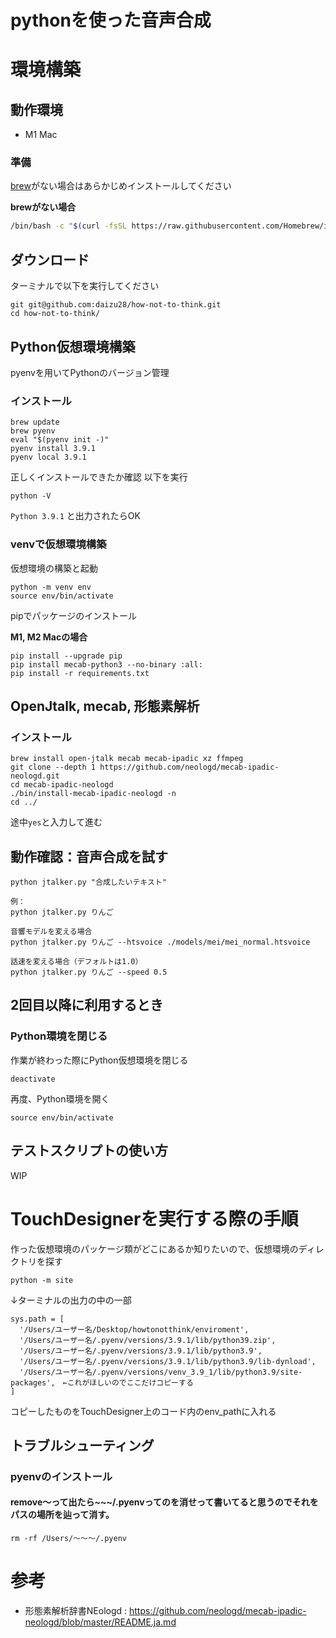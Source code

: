 # pythonを使った音声合成

# 環境構築

## 動作環境
- M1 Mac

### 準備
[brew](https://brew.sh/)がない場合はあらかじめインストールしてください

**brewがない場合**
```bash
/bin/bash -c "$(curl -fsSL https://raw.githubusercontent.com/Homebrew/install/HEAD/install.sh)"
```

## ダウンロード
ターミナルで以下を実行してください
```
git git@github.com:daizu28/how-not-to-think.git
cd how-not-to-think/
```

## Python仮想環境構築
pyenvを用いてPythonのバージョン管理

### インストール
```
brew update
brew pyenv
eval "$(pyenv init -)"
pyenv install 3.9.1
pyenv local 3.9.1
```

正しくインストールできたか確認
以下を実行

```
python -V
```
`Python 3.9.1` と出力されたらOK

### venvで仮想環境構築
仮想環境の構築と起動
```
python -m venv env
source env/bin/activate
```

pipでパッケージのインストール

**M1, M2 Macの場合**
```
pip install --upgrade pip
pip install mecab-python3 --no-binary :all:
pip install -r requirements.txt
```

## OpenJtalk, mecab, 形態素解析
### インストール
```
brew install open-jtalk mecab mecab-ipadic xz ffmpeg
git clone --depth 1 https://github.com/neologd/mecab-ipadic-neologd.git
cd mecab-ipadic-neologd
./bin/install-mecab-ipadic-neologd -n
cd ../
```
途中`yes`と入力して進む

## 動作確認：音声合成を試す
```
python jtalker.py "合成したいテキスト"

例：
python jtalker.py りんご

音響モデルを変える場合
python jtalker.py りんご --htsvoice ./models/mei/mei_normal.htsvoice

話速を変える場合（デフォルトは1.0）
python jtalker.py りんご --speed 0.5
```

## 2回目以降に利用するとき
### Python環境を閉じる
作業が終わった際にPython仮想環境を閉じる
```
deactivate
```

再度、Python環境を開く
```
source env/bin/activate
```

## テストスクリプトの使い方
WIP

# TouchDesignerを実行する際の手順

作った仮想環境のパッケージ類がどこにあるか知りたいので、仮想環境のディレクトリを探す
```
python -m site
```

↓ターミナルの出力の中の一部
```
sys.path = [
  '/Users/ユーザー名/Desktop/howtonotthink/enviroment',
  '/Users/ユーザー名/.pyenv/versions/3.9.1/lib/python39.zip',
  '/Users/ユーザー名/.pyenv/versions/3.9.1/lib/python3.9',
  '/Users/ユーザー名/.pyenv/versions/3.9.1/lib/python3.9/lib-dynload',
  '/Users/ユーザー名/.pyenv/versions/venv_3.9_1/lib/python3.9/site-packages',　←これがほしいのでここだけコピーする
]
```

コピーしたものをTouchDesigner上のコード内のenv_pathに入れる


## トラブルシューティング
### pyenvのインストール
#### remove〜って出たら~~~/.pyenvってのを消せって書いてると思うのでそれをパスの場所を辿って消す。
```
rm -rf /Users/〜〜〜/.pyenv
```

# 参考
- 形態素解析辞書NEologd : https://github.com/neologd/mecab-ipadic-neologd/blob/master/README.ja.md